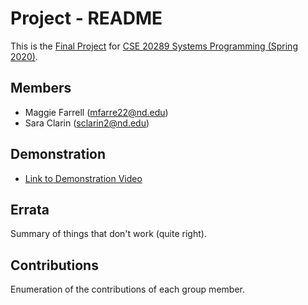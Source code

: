 # Project - README

This is the [Final Project] for [CSE 20289 Systems Programming (Spring 2020)].

## Members

- Maggie Farrell (mfarre22@nd.edu)
- Sara Clarin (sclarin2@nd.edu)

## Demonstration

- [Link to Demonstration Video]()

## Errata

Summary of things that don't work (quite right).

## Contributions

Enumeration of the contributions of each group member.

[Final Project]: https://www3.nd.edu/~pbui/teaching/cse.20289.sp20/project.html
[CSE 20289 Systems Programming (Spring 2020)]: https://www3.nd.edu/~pbui/teaching/cse.20289.sp20/
